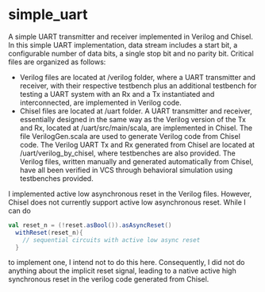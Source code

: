 # simple_uart
A simple UART transmitter and receiver implemented in Verilog and Chisel.  
In this simple UART implementation, data stream includes a start bit, a configurable number of data bits, a single stop bit and no parity bit. Critical files are organized as follows:
- Verilog files are located at /verilog folder, where a UART transmitter and receiver, with their respective testbench plus an additional testbench for testing a UART system with an Rx and a Tx instantiated and interconnected, are implemented in Verilog code.  
- Chisel files are located at /uart folder. A UART transmitter and receiver, essentially designed in the same way as the Verilog version of the Tx and Rx, located at /uart/src/main/scala, are implemented in Chisel. The file VerilogGen.scala are used to generate Verilog code from Chisel code. The Verilog UART Tx and Rx generated from Chisel are located at /uart/verilog_by_chisel, where testbenches are also provided.
The Verilog files, written manually and generated automatically from Chisel, have all been verified in VCS through behavioral simulation using testbenches provided.  

I implemented active low asynchronous reset in the Verilog files. However, Chisel does not currently support active low asynchronous reset. While I can do  
```scala
val reset_n = (!reset.asBool()).asAsyncReset()
  withReset(reset_n){
    // sequential circuits with active low async reset
  }
```
to implement one, I intend not to do this here. Consequently, I did not do anything about the implicit reset signal, leading to a native active high synchronous reset in the verilog code generated from Chisel.
